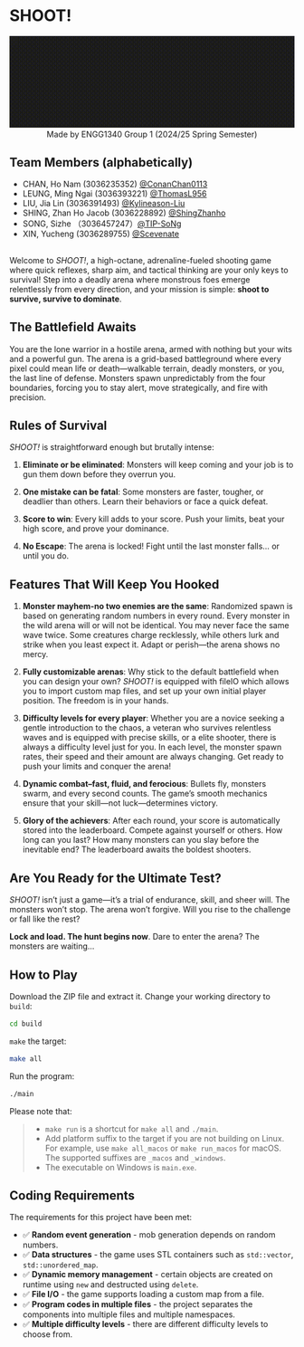 # SHOOT!

<p align="center">
   <img src="docs/game_logo.gif" alt="Logo of the game, blinking."/>
   <br/>
   <span>Made by ENGG1340 Group 1 (2024/25 Spring Semester)</span>
</p>

## Team Members (alphabetically)

- CHAN, Ho Nam (3036235352) [@ConanChan0113](https://gihub.com/ConanChan0113)
- LEUNG, Ming Ngai (3036393221) [@ThomasL956](https://github.com/ThomasL956)
- LIU, Jia Lin (3036391493) [@Kylineason-Liu](https://github.com/Kylineason-Liu)
- SHING, Zhan Ho Jacob (3036228892) [@ShingZhanho](https://github.com/ShingZhanho)
- SONG, Sizhe （3036457247）[@TIP-SoNg](https://github.com/TIP-SoNg)
- XIN, Yucheng (3036289755) [@Scevenate](https://github.com/Scevenate)  

##  

Welcome to _SHOOT!_, a high-octane, adrenaline-fueled shooting game where quick reflexes, sharp aim, and tactical thinking are your only keys to survival! Step into a deadly arena where monstrous foes emerge
relentlessly from every direction, and your mission is simple: **shoot to survive, survive to dominate**.

## The Battlefield Awaits

You are the lone warrior in a hostile arena, armed with nothing but your wits and a powerful gun. The arena is a grid-based battleground where every pixel could mean life or death—walkable terrain, deadly monsters, or you, the last line of defense. Monsters spawn unpredictably from the four boundaries, forcing you to stay alert, move strategically, and fire with precision.

## Rules of Survival

_SHOOT!_ is straightforward enough but brutally intense:  

1. **Eliminate or be eliminated**: Monsters will keep coming and your job is to gun them down before they overrun you.
  
2. **One mistake can be fatal**: Some monsters are faster, tougher, or deadlier than others. Learn their behaviors or face a quick defeat.  
  
3. **Score to win**: Every kill adds to your score. Push your limits, beat your high score, and prove your dominance.  
  
4. **No Escape**: The arena is locked! Fight until the last monster falls… or until you do.  
  
## Features That Will Keep You Hooked

1. **Monster mayhem-no two enemies are the same**: Randomized spawn is based on generating random numbers in every round. Every monster in the wild arena will or will not be identical. You may never face the same 
   wave twice. Some creatures charge recklessly, while others lurk and strike when you least expect it. Adapt or perish—the arena shows no mercy.  
  
2. **Fully customizable arenas**: Why stick to the default battlefield when you can design your own? _SHOOT!_ is equipped with fileIO which allows you to import custom map files, and set up your own initial player 
   position. The freedom is in your hands.
  
3. **Difficulty levels for every player**: Whether you are a novice seeking a gentle introduction to the chaos, a veteran who survives relentless waves and is equipped with precise skills, or a elite shooter, 
   there is always a difficulty level just for you. In each level, the monster spawn rates, their speed and their amount are always changing. Get ready to push your limits and conquer the arena!
  
4. **Dynamic combat–fast, fluid, and ferocious**: Bullets fly, monsters swarm, and every second counts. The game’s smooth mechanics ensure that your skill—not luck—determines victory.
  
5. **Glory of the achievers**: After each round, your score is automatically stored into the leaderboard. Compete against yourself or others. How long can you last? How many monsters can you slay before the 
   inevitable end? The leaderboard awaits the boldest shooters.

## Are You Ready for the Ultimate Test?

_SHOOT!_ isn’t just a game—it’s a trial of endurance, skill, and sheer will. The monsters won’t stop. The arena won’t forgive. Will you rise to the challenge or fall like the rest?  
  
**Lock and load. The hunt begins now**. Dare to enter the arena? The monsters are waiting… 

## How to Play

Download the ZIP file and extract it.
Change your working directory to `build`:
   ```bash
   cd build
   ```
`make` the target:
   ```bash
   make all
   ```
Run the program:
   ```bash
   ./main
   ```
   Please note that:
> * `make run` is a shortcut for `make all` and `./main`.  
> * Add platform suffix to the target if you are not building on Linux. For example, use `make all_macos` or `make run_macos` for macOS. The supported suffixes are `_macos` and `_windows`.  
> * The executable on Windows is `main.exe`.
      
## Coding Requirements

The requirements for this project have been met:

- ✅ **Random event generation** - mob generation depends on random numbers.
- ✅ **Data structures** - the game uses STL containers such as `std::vector`, `std::unordered_map`.
- ✅ **Dynamic memory management** - certain objects are created on runtime using `new` and destructed using `delete`.
- ✅ **File I/O** - the game supports loading a custom map from a file.
- ✅ **Program codes in multiple files** - the project separates the components into multiple files and multiple namespaces.
- ✅ **Multiple difficulty levels** - there are different difficulty levels to choose from.
